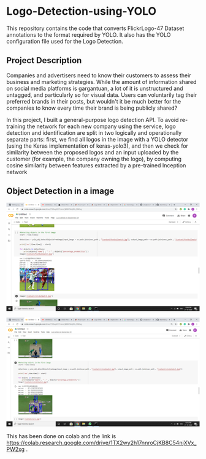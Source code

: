 # Logo-Detection-using-YOLO

This repository contains the code that converts FlickrLogo-47 Dataset annotations to the format required by YOLO. It also has the YOLO configuration file used for the Logo Detection.

## Project Description

Companies and advertisers need to know their customers to assess their business and marketing strategies. While the amount of information shared on social media platforms is gargantuan, a lot of it is unstructured and untagged, and particularly so for visual data. Users can voluntarily tag their preferred brands in their posts, but wouldn't it be much better for the companies to know every time their brand is being publicly shared?

In this project, I built a general-purpose logo detection API. To avoid re-training the network for each new company using the service, logo detection and identification are split in two logically and operationally separate parts: first, we find all logos in the image with a YOLO detector (using the Keras implementation of keras-yolo3), and then we check for similarity between the proposed logos and an input uploaded by the customer (for example, the company owning the logo), by computing cosine similarity between features extracted by a pre-trained Inception network

## Object Detection in a image
![](2020-10-21%20(2).png)

![](2020-10-21%20(3).png)

This has been done on colab and the link is https://colab.research.google.com/drive/1TX2wy2h17nnroCjKB8C54njXVx_PW2xg .

